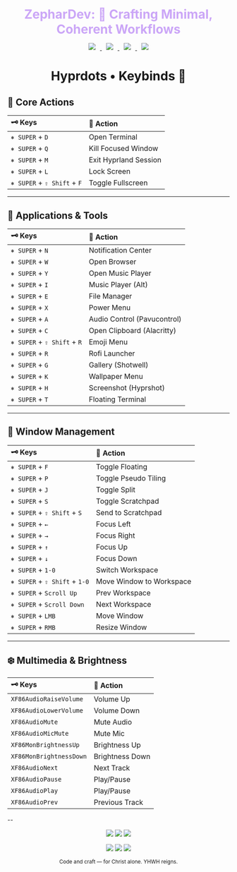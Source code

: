 <h1 align="center" style="color:#cba6f7; margin-bottom:0.2em;">
  ZepharDev: 🍁 Crafting Minimal, Coherent Workflows
</h1>

<p align="center">
  <a href="https://github.com/ZepharDev/hyprdots/stargazers">
    <img src="https://img.shields.io/github/stars/ZepharDev/hyprdots?color=cba6f7&style=for-the-badge&label=Stars&labelColor=1e1e2e&logo=starship&logoColor=white" style="margin: 0 10px;">
  </a>
  <a href="https://github.com/ZepharDev/hyprdots/network/members">
    <img src="https://img.shields.io/github/forks/ZepharDev/hyprdots?color=cba6f7&style=for-the-badge&label=Forks&labelColor=1e1e2e&logo=sourcetree&logoColor=white" style="margin: 0 10px;">
  </a>
  <a href="https://github.com/ZepharDev/hyprdots/commits">
    <img src="https://img.shields.io/github/commit-activity/y/ZepharDev/hyprdots?color=eba0ac&style=for-the-badge&label=Commits&labelColor=1e1e2e&logo=git&logoColor=white" style="margin: 0 10px;">
  </a>
  <a href="https://github.com/ZepharDev/hyprdots/commits">
    <img src="https://img.shields.io/github/last-commit/ZepharDev/hyprdots?color=f9e2af&style=for-the-badge&label=Last%20Commit&labelColor=1e1e2e&logo=clockify&logoColor=white" style="margin: 0 10px;">
  </a>
</p>

<h1 align="center">Hyprdots • Keybinds 🍂</h1>

## 🍁 Core Actions

| 🗝️ Keys | 🌟 Action |
| :------------------------------ | :---------------------------- |
| `⎈ SUPER` + `D` | Open Terminal |
| `⎈ SUPER` + `Q` | Kill Focused Window |
| `⎈ SUPER` + `M` | Exit Hyprland Session |
| `⎈ SUPER` + `L` | Lock Screen |
| `⎈ SUPER` + `⇧ Shift` + `F` | Toggle Fullscreen |

---

## 🍂 Applications & Tools

| 🗝️ Keys | 🌊 Action |
| :------------------------------ | :---------------------------- |
| `⎈ SUPER` + `N` | Notification Center |
| `⎈ SUPER` + `W` | Open Browser |
| `⎈ SUPER` + `Y` | Open Music Player |
| `⎈ SUPER` + `I` | Music Player (Alt) |
| `⎈ SUPER` + `E` | File Manager |
| `⎈ SUPER` + `X` | Power Menu |
| `⎈ SUPER` + `A` | Audio Control (Pavucontrol) |
| `⎈ SUPER` + `C` | Open Clipboard (Alacritty) |
| `⎈ SUPER` + `⇧ Shift` + `R` | Emoji Menu |
| `⎈ SUPER` + `R` | Rofi Launcher |
| `⎈ SUPER` + `G` | Gallery (Shotwell) |
| `⎈ SUPER` + `K` | Wallpaper Menu |
| `⎈ SUPER` + `H` | Screenshot (Hyprshot) |
| `⎈ SUPER` + `T` | Floating Terminal |

---

## 🍃 Window Management

| 🗝️ Keys | 🦅 Action |
| :------------------------------ | :---------------------------- |
| `⎈ SUPER` + `F` | Toggle Floating |
| `⎈ SUPER` + `P` | Toggle Pseudo Tiling |
| `⎈ SUPER` + `J` | Toggle Split |
| `⎈ SUPER` + `S` | Toggle Scratchpad |
| `⎈ SUPER` + `⇧ Shift` + `S` | Send to Scratchpad |
| `⎈ SUPER` + `←` | Focus Left |
| `⎈ SUPER` + `→` | Focus Right |
| `⎈ SUPER` + `↑` | Focus Up |
| `⎈ SUPER` + `↓` | Focus Down |
| `⎈ SUPER` + `1-0` | Switch Workspace |
| `⎈ SUPER` + `⇧ Shift` + `1-0` | Move Window to Workspace |
| `⎈ SUPER` + `Scroll Up` | Prev Workspace |
| `⎈ SUPER` + `Scroll Down` | Next Workspace |
| `⎈ SUPER` + `LMB` | Move Window |
| `⎈ SUPER` + `RMB` | Resize Window |

---

## ❄️ Multimedia & Brightness

| 🗝️ Keys | 🌴 Action |
| :------------------------------ | :---------------------------- |
| `XF86AudioRaiseVolume` | Volume Up |
| `XF86AudioLowerVolume` | Volume Down |
| `XF86AudioMute` | Mute Audio |
| `XF86AudioMicMute` | Mute Mic |
| `XF86MonBrightnessUp` | Brightness Up |
| `XF86MonBrightnessDown` | Brightness Down |
| `XF86AudioNext` | Next Track |
| `XF86AudioPause` | Play/Pause |
| `XF86AudioPlay` | Play/Pause |
| `XF86AudioPrev` | Previous Track |

--

<div align="center">
  <p>
    <img src="https://img.shields.io/badge/Built_with-Hyprland-cba6f7?style=for-the-badge&logo=hyprland&logoColor=white&labelColor=1e1e2e" />
    <img src="https://img.shields.io/badge/Powered_by-Arch_Linux-f5c2e7?style=for-the-badge&logo=arch-linux&logoColor=white&labelColor=1e1e2e" />
    <img src="https://img.shields.io/badge/Crafted_by-ZepharDev-f9e2af?style=for-the-badge&logo=github&logoColor=white&labelColor=1e1e2e" />
  </p>

<div align="center">
  <p>
    <img src="https://img.shields.io/badge/✝%20Christ_First-eba0ac?style=for-the-badge&labelColor=1e1e2e&logoColor=white" />
    <img src="https://img.shields.io/badge/✟%20Soli_Deo_Gloria-cba6f7?style=for-the-badge&labelColor=1e1e2e&logoColor=white" />
    <img src="https://img.shields.io/badge/☧%20Faith-f5c2e7?style=for-the-badge&labelColor=1e1e2e&logoColor=white" />
  </p>
  <p>
    <sub>Code and craft — for Christ alone. YHWH reigns.</sub>
  </p>
</div>